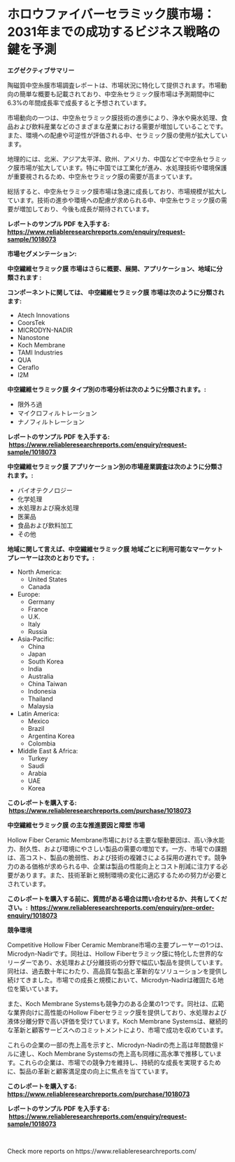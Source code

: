 <p><h1>ホロウファイバーセラミック膜市場：2031年までの成功するビジネス戦略の鍵を予測</h1></p><p><strong>エグゼクティブサマリー</strong></p>
<p><p>陶磁質中空糸膜市場調査レポートは、市場状況に特化して提供されます。市場動向の簡単な概要も記載されており、中空糸セラミック膜市場は予測期間中に6.3%の年間成長率で成長すると予想されています。</p><p>市場動向の一つは、中空糸セラミック膜技術の進歩により、浄水や廃水処理、食品および飲料産業などのさまざまな産業における需要が増加していることです。また、環境への配慮や可逆性が評価される中、セラミック膜の使用が拡大しています。</p><p>地理的には、北米、アジア太平洋、欧州、アメリカ、中国などで中空糸セラミック膜市場が拡大しています。特に中国では工業化が進み、水処理技術や環境保護が重要視されるため、中空糸セラミック膜の需要が高まっています。</p><p>総括すると、中空糸セラミック膜市場は急速に成長しており、市場規模が拡大しています。技術の進歩や環境への配慮が求められる中、中空糸セラミック膜の需要が増加しており、今後も成長が期待されています。</p></p>
<p><strong>レポートのサンプル PDF を入手する: <a href="https://www.reliableresearchreports.com/enquiry/request-sample/1018073">https://www.reliableresearchreports.com/enquiry/request-sample/1018073</a></strong></p>
<p><strong>市場セグメンテーション:</strong></p>
<p><strong> 中空繊維セラミック膜 市場はさらに概要、展開、アプリケーション、地域に分類されます :</strong></p>
<p><strong>コンポーネントに関しては、 中空繊維セラミック膜 市場は次のように分類されます: &nbsp;</strong></p>
<p><ul><li>Atech Innovations</li><li>CoorsTek</li><li>MICRODYN-NADIR</li><li>Nanostone</li><li>Koch Membrane</li><li>TAMI Industries</li><li>QUA</li><li>Ceraflo</li><li>I2M</li></ul></p>
<p><strong> 中空繊維セラミック膜 タイプ別の市場分析は次のように分類されます。:</strong></p>
<p><ul><li>限外ろ過</li><li>マイクロフィルトレーション</li><li>ナノフィルトレーション</li></ul></p>
<p><strong>レポートのサンプル PDF を入手する: &nbsp;<a href="https://www.reliableresearchreports.com/enquiry/request-sample/1018073">https://www.reliableresearchreports.com/enquiry/request-sample/1018073</a></strong></p>
<p><strong> 中空繊維セラミック膜 アプリケーション別の市場産業調査は次のように分類されます。:</strong></p>
<p><ul><li>バイオテクノロジー</li><li>化学処理</li><li>水処理および廃水処理</li><li>医薬品</li><li>食品および飲料加工</li><li>その他</li></ul></p>
<p><strong>地域に関して言えば、中空繊維セラミック膜 地域ごとに利用可能なマーケットプレーヤーは次のとおりです。:</strong></p>
<p><ul>
    <li>
        North America:
        <ul>
            <li>United States</li>
            <li>Canada</li>
        </ul>
    </li>
    <li>
        Europe:
        <ul>
            <li>Germany</li>
            <li>France</li>
            <li>U.K.</li>
            <li>Italy</li>
            <li>Russia</li>
        </ul>
    </li>
    <li>
        Asia-Pacific:
        <ul>
            <li>China</li>
            <li>Japan</li>
            <li>South Korea</li>
            <li>India</li>
            <li>Australia</li>
            <li>China Taiwan</li>
            <li>Indonesia</li>
            <li>Thailand</li>
            <li>Malaysia</li>
        </ul>
    </li>
    <li>
        Latin America:
        <ul>
            <li>Mexico</li>
            <li>Brazil</li>
            <li>Argentina Korea</li>
            <li>Colombia</li>
        </ul>
    </li>
    <li>
        Middle East & Africa:
        <ul>
            <li>Turkey</li>
            <li>Saudi</li>
            <li>Arabia</li>
            <li>UAE</li>
            <li>Korea</li>
        </ul>
    </li>
    </ul></p>
<p><strong>このレポートを購入する: &nbsp;<a href="https://www.reliableresearchreports.com/purchase/1018073">https://www.reliableresearchreports.com/purchase/1018073</a></strong></p>
<p><strong>中空繊維セラミック膜 の主な推進要因と障壁 市場</strong></p>
<p><p>Hollow Fiber Ceramic Membrane市場における主要な駆動要因は、高い浄水能力、耐久性、および環境にやさしい製品の需要の増加です。一方、市場での課題は、高コスト、製品の脆弱性、および技術の複雑さによる採用の遅れです。競争力のある価格が求められる中、企業は製品の性能向上とコスト削減に注力する必要があります。また、技術革新と規制環境の変化に適応するための努力が必要とされています。</p></p>
<p><strong>このレポートを購入する前に、質問がある場合は問い合わせるか、共有してください。:&nbsp; <a href="https://www.reliableresearchreports.com/enquiry/pre-order-enquiry/1018073">https://www.reliableresearchreports.com/enquiry/pre-order-enquiry/1018073</a></strong></p>
<p><strong>競争環境</strong></p>
<p><p>Competitive Hollow Fiber Ceramic Membrane市場の主要プレーヤーの1つは、Microdyn-Nadirです。同社は、Hollow Fiberセラミック膜に特化した世界的なリーダーであり、水処理および分離技術の分野で幅広い製品を提供しています。同社は、過去数十年にわたり、高品質な製品と革新的なソリューションを提供し続けてきました。市場での成長と規模において、Microdyn-Nadirは確固たる地位を築いています。</p><p>また、Koch Membrane Systemsも競争力のある企業の1つです。同社は、広範な業界向けに高性能のHollow Fiberセラミック膜を提供しており、水処理および液体分離分野で高い評価を受けています。Koch Membrane Systemsは、継続的な革新と顧客サービスへのコミットメントにより、市場で成功を収めています。</p><p>これらの企業の一部の売上高を示すと、Microdyn-Nadirの売上高は年間数億ドルに達し、Koch Membrane Systemsの売上高も同様に高水準で推移しています。これらの企業は、市場での競争力を維持し、持続的な成長を実現するために、製品の革新と顧客満足度の向上に焦点を当てています。</p></p>
<p><strong>このレポートを購入する: &nbsp; <a href="https://www.reliableresearchreports.com/purchase/1018073">https://www.reliableresearchreports.com/purchase/1018073</a></strong></p>
<p><strong>レポートのサンプル PDF を入手する: &nbsp;<a href="https://www.reliableresearchreports.com/enquiry/request-sample/1018073">https://www.reliableresearchreports.com/enquiry/request-sample/1018073</a></strong><strong></strong></p>
<p>&nbsp;</p>
<p>Check more reports on https://www.reliableresearchreports.com/</p>